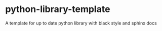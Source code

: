 # python-library-template
A template for up to date python library with black style and sphinx docs

